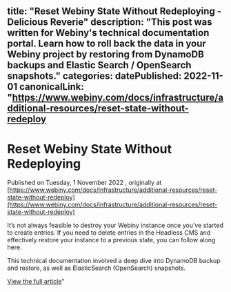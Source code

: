title: "Reset Webiny State Without Redeploying - Delicious Reverie"
description: "This post was written for Webiny's technical documentation portal. Learn how to roll back the data in your Webiny project by restoring from DynamoDB backups and Elastic Search / OpenSearch snapshots."
categories:
datePublished: 2022-11-01
canonicalLink: "https://www.webiny.com/docs/infrastructure/additional-resources/reset-state-without-redeploy
---
# Reset Webiny State Without Redeploying

Published on Tuesday, 1 November 2022 , originally at [https://www.webiny.com/docs/infrastructure/additional-resources/reset-state-without-redeploy](https://www.webiny.com/docs/infrastructure/additional-resources/reset-state-without-redeploy)

It’s not always feasible to destroy your Webiny instance once you’ve started to create entries. If you need to delete entries in the Headless CMS and effectively restore your instance to a previous state, you can follow along here.

This technical documentation involved a deep dive into DynamoDB backup and restore, as well as ElasticSearch (OpenSearch) snapshots.

[View the full article](https://www.webiny.com/docs/infrastructure/additional-resources/reset-state-without-redeploy)"